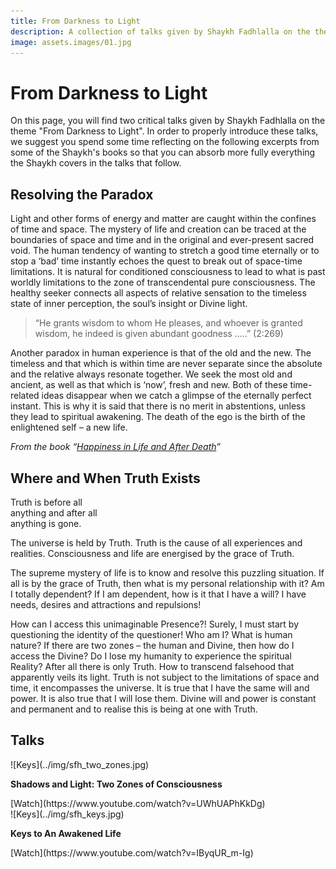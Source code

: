 ```yaml
---
title: From Darkness to Light
description: A collection of talks given by Shaykh Fadhlalla on the theme From Darkness to Light
image: assets.images/01.jpg
---
```


# From Darkness to Light

On this page, you will find two critical talks given by Shaykh Fadhlalla on the theme "From Darkness to Light". In order to properly introduce these talks, we suggest you spend some time reflecting on the following excerpts from some of the Shaykh's books so that you can absorb more fully everything the Shaykh covers in the talks that follow.

## Resolving the Paradox 

Light and other forms of energy and matter are caught within the confines of time and space. The mystery of life and creation can be traced at the boundaries of space and time and in the original and ever-present sacred void. The human tendency of wanting to stretch a good time eternally or to stop a ‘bad’ time instantly echoes the quest to break out of space-time limitations. It is natural for conditioned consciousness to lead to what is past worldly limitations to the zone of transcendental pure consciousness. The healthy seeker connects all aspects of relative sensation to the timeless state of inner perception, the soul’s insight or Divine light.

> “He grants wisdom to whom He pleases, and whoever is granted wisdom, he indeed is given abundant goodness …..” (2:269)

Another paradox in human experience is that of the old and the new. The timeless and that which is within time are never separate since the absolute and the relative always resonate together. We seek the most old and ancient, as well as that which is ‘now’, fresh and new. Both of these time-related ideas disappear when we catch a glimpse of the eternally perfect instant. This is why it is said that there is no merit in abstentions, unless they lead to spiritual awakening. The death of the ego is the birth of the enlightened self – a new life.

_From the book “[Happiness in Life and After Death](https://zahrapublications.pub/book-HappinessInLifeAndAfterDeath.php#bookTitle)”_

## Where and When Truth Exists

Truth is before all  
anything and after all  
anything is gone.  

The universe is held by Truth. Truth is the cause of all experiences and realities. Consciousness and life are energised by the grace of Truth.  

The supreme mystery of life is to know and resolve this puzzling situation. If all is by the grace of Truth, then what is my personal relationship with it? Am I totally dependent? If I am dependent, how is it that I have a will? I have needs, desires and attractions and repulsions!        

How can I access this unimaginable Presence?! Surely, I must start by questioning the identity of the questioner! Who am I? What is human nature? If there are two zones – the human and Divine, then how do I access the Divine? Do I lose my humanity to experience the spiritual Reality? After all there is only Truth. How to transcend falsehood that apparently veils its light.
Truth is not subject to the limitations of space and time, it encompasses the universe. It is true that I have the same will and power. It is also true that I will lose them. Divine will and power is constant and permanent and to realise this is being at one with Truth.    

## Talks

<div markdown="1" class="card video sidebar center gemoji center-content">

<div markdown="2" class="video-image">
![Keys](../img/sfh_two_zones.jpg)
</div>

**Shadows and Light: Two Zones of Consciousness**

<div markdown="3" class="video-link">
[Watch](https://www.youtube.com/watch?v=UWhUAPhKkDg)
</div>

</div>

<div markdown="1" class="card video sidebar center gemoji center-content">

<div markdown="2" class="video-image">
![Keys](../img/sfh_keys.jpg)
</div>

**Keys to An Awakened Life**

<div markdown="3" class="video-link">
[Watch](https://www.youtube.com/watch?v=IByqUR_m-Ig)
</div>

</div>

